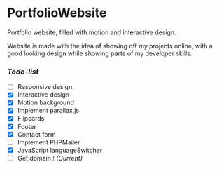 # PortfolioWebsite
Portfolio website, filled with motion and interactive design.

Website is made with the idea of showing off my projects online, with a good looking design while showing parts of my developer skills.

### _Todo-list_
- [ ] Responsive design
- [x] Interactive design
- [x] Motion background
- [x] Implement parallax.js
- [x] Flipcards
- [x] Footer
- [x] Contact form
- [ ] Implement PHPMailer
- [x] JavaScript languageSwitcher
- [ ] Get domain ! *(Current)*
